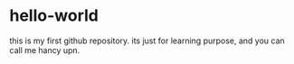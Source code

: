 # hello-world
this is my first github repository. its just for learning purpose, and you can call me hancy upn.
